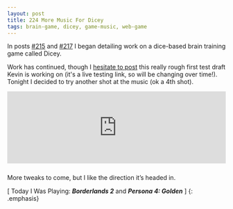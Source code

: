 ```yaml
---
layout: post
title: 224 More Music For Dicey
tags: brain-game, dicey, game-music, web-game
---
```

In posts [#215](http://www.foster-douglas.com/games/215-dicey/) and [#217](http://www.foster-douglas.com/games/217-music-for-dicey/) I began detailing work on a dice-based brain training game called Dicey.

Work has continued, though I [hesitate to post](http://sandcastle.co/dicey/) this really rough first test draft Kevin is working on (it's a live testing link, so will be changing over time!).  Tonight I decided to try another shot at the music (ok a 4th shot).

<iframe width="100%" height="166" scrolling="no" frameborder="no" style="margin-bottom:10px;" src="https://w.soundcloud.com/player/?url=https%3A//api.soundcloud.com/tracks/219031612&amp;color=00aabb&amp;auto_play=false&amp;hide_related=false&amp;show_comments=true&amp;show_user=true&amp;show_reposts=false"></iframe>

More tweaks to come, but I like the direction it’s headed in.

[ Today I Was Playing: ***Borderlands 2*** and ***Persona 4: Golden*** ]
{: .emphasis}

